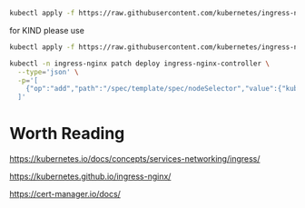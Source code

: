 ```sh
kubectl apply -f https://raw.githubusercontent.com/kubernetes/ingress-nginx/controller-v1.13.2/deploy/static/provider/cloud/deploy.yaml
```

for KIND please use
```sh
kubectl apply -f https://raw.githubusercontent.com/kubernetes/ingress-nginx/main/deploy/static/provider/kind/deploy.yaml

kubectl -n ingress-nginx patch deploy ingress-nginx-controller \
  --type='json' \
  -p='[
    {"op":"add","path":"/spec/template/spec/nodeSelector","value":{"kubernetes.io/hostname":"workshop-control-plane"}}
  ]'
```

# Worth Reading
https://kubernetes.io/docs/concepts/services-networking/ingress/

https://kubernetes.github.io/ingress-nginx/

https://cert-manager.io/docs/
